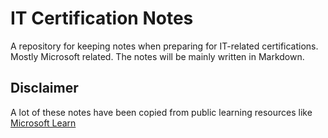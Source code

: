 # IT Certification Notes

A repository for keeping notes when preparing for IT-related certifications. Mostly Microsoft related.
The notes will be mainly written in Markdown.

## Disclaimer

A lot of these notes have been copied from public learning resources like [Microsoft Learn](https://learn.microsoft.com/)